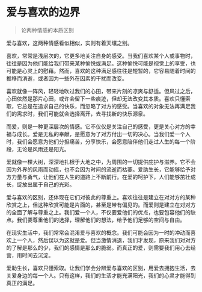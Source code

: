 # 爱与喜欢的边界
> 论两种情感的本质区别

爱与喜欢，这两种情感看似相似，实则有着天壤之别。

喜欢，常常是浅层次的，它更多地关注自身的感受。当我们喜欢某个人或事物时，往往是因为他们能给我们带来某种愉悦或满足。这种愉悦可能是视觉上的享受，也可能是心灵上的慰藉。然而，喜欢的这种满足感往往是短暂的，它容易随着时间的推移而消逝，或者因为一些外在因素的干扰而改变。

喜欢就像一阵风，轻轻地吹过我们的心田，带来片刻的凉爽与舒适。但风过之后，心田依然是那片心田，或许会留下一些痕迹，但却无法改变其本质。喜欢只懂索取，它总是在追求自己的快乐，而忽略了对方的感受。当喜欢的对象无法再满足我们的需求时，我们可能就会选择离开，去寻找新的快乐源泉。

而爱，则是一种更深层次的情感。它不仅仅是关注自己的感受，更是关心对方的幸福与成长。爱是无私的奉献，是愿意为了对方付出一切的决心。当我们爱一个人时，我们会愿意为他们分担痛苦，分享快乐，会愿意陪伴他们走过人生的每一个阶段，无论是风雨还是阳光。

爱就像一棵大树，深深地扎根于大地之中，为周围的一切提供庇护与滋养。它不会因为外界的风雨而动摇，也不会因为时间的流逝而枯萎。爱助生长，它能够给予对方力量与勇气，让他们在人生的道路上不断前行。在爱的呵护下，人们能够茁壮成长，绽放出属于自己的光彩。

爱与喜欢的区别，还体现在它们对彼此的尊重上。喜欢往往是建立在对对方的某种欣赏之上，但这种欣赏可能是片面的，甚至是带有偏见的。而爱则是建立在对对方的全面了解与尊重之上。我们爱一个人，不仅要爱他们的优点，也要包容他们的缺点。我们要尊重他们的选择，理解他们的想法，给予他们足够的空间与自由。

在现实生活中，我们常常会混淆爱与喜欢的概念。我们可能会因为一时的冲动而喜欢上一个人，然后误以为这就是爱。但当激情消退，我们才发现，原来我们对对方的了解是那么的少，我们的感情是那么的脆弱。而真正的爱，则需要我们用心去经营，用时间去沉淀。

爱助生长，喜欢只懂索取。让我们学会分辨爱与喜欢的区别，用爱去拥抱生活，去关爱身边的每一个人。只有这样，我们的生活才能充满阳光，我们的心灵才能得到真正的满足。